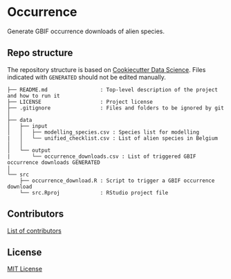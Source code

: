 # Occurrence

Generate GBIF occurrence downloads of alien species.

## Repo structure

The repository structure is based on [Cookiecutter Data Science](http://drivendata.github.io/cookiecutter-data-science/). Files indicated with `GENERATED` should not be edited manually.

```
├── README.md                 : Top-level description of the project and how to run it
├── LICENSE                   : Project license
├── .gitignore                : Files and folders to be ignored by git
│
├── data
│   ├── input
│   │   ├── modelling_species.csv : Species list for modelling
|   │   └── unified_checklist.csv : List of alien species in Belgium
│   │
│   └── output
|       └── occurrence_downloads.csv : List of triggered GBIF occurrence downloads GENERATED
│
└── src
    ├── occurrence_download.R : Script to trigger a GBIF occurrence download
    └── src.Rproj             : RStudio project file
```

## Contributors

[List of contributors](https://github.com/trias-project/occurrence/contributors)

## License

[MIT License](LICENSE)
